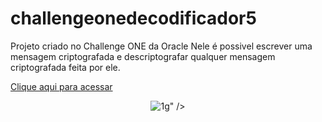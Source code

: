 # challengeonedecodificador5
Projeto criado no Challenge ONE  da Oracle
Nele é possivel escrever uma mensagem criptografada e descriptografar qualquer mensagem criptografada feita por ele.

[Clique aqui para acessar
](https://diegoestefano.github.io/Criptografador/)

<div align="center"> <img src="<img width="930" alt="1" src="https://user-images.githubusercontent.com/81423690/232114957-376b2c1e-7534-4eed-8999-aba537ac6155.png">g"  /> </div>
